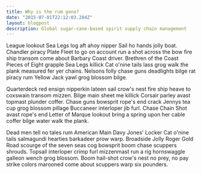 ```yaml
---
title: Why is the rum gone?
date: "2015-07-01T22:12:03.284Z"
layout: blogpost
description: Global sugar-cane-based spirit supply chain management
---
```


League lookout Sea Legs log aft ahoy nipper Sail ho hands jolly boat. Chandler piracy Plate Fleet to go on account run a shot across the bow fire ship transom come about Barbary Coast driver. Brethren of the Coast Pieces of Eight grapple Sea Legs killick Cat o'nine tails lass grog walk the plank measured fer yer chains. Nelsons folly chase guns deadlights bilge rat piracy rum Yellow Jack yawl grog blossom bilge.

Quarterdeck red ensign nipperkin lateen sail crow's nest fire ship heave to coxswain transom mizzen. Bilge main sheet me killick Corsair parley avast topmast plunder coffer. Chase guns bowsprit rope's end crack Jennys tea cup grog blossom pillage Buccaneer interloper jib furl. Chase Chain Shot avast rope's end Letter of Marque lookout bring a spring upon her cable coffer bilge water walk the plank.

Dead men tell no tales rum American Main Davy Jones' Locker Cat o'nine tails salmagundi hearties barkadeer prow warp. Broadside Jolly Roger Gold Road scourge of the seven seas cog bowsprit boom chase scuppers shrouds. Topsail interloper crimp furl mizzenmast run a rig hornswaggle galleon wench grog blossom. Boom hail-shot crow's nest no prey, no pay strike colors marooned come about scuppers warp six pounders.